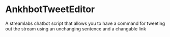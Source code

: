 # AnkhbotTweetEditor
A streamlabs chatbot script that allows you to have a command for tweeting out the stream using an unchanging sentence and a changable link
